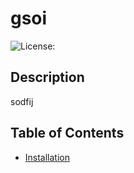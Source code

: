 # gsoi
![License:](https://img.shields.io/badge/License-APACHE_2.0-yellow.svg)

## Description

sodfij

## Table of Contents

* [Installation](#installation)

